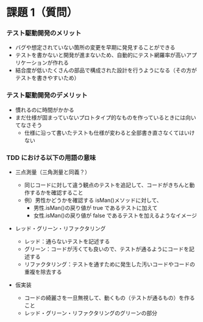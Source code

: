 # 課題 1（質問）

### テスト駆動開発のメリット

- バグや想定されていない箇所の変更を早期に発見することができる
- テストを書かないと開発が進まないため、自動的にテスト網羅率が高いアプリケーションが作れる
- 結合度が低いたくさんの部品で構成された設計を行うようになる（その方がテストを書きやすいため）

### テスト駆動開発のデメリット

- 慣れるのに時間がかかる
- まだ仕様が固まっていないプロトタイプ的なものを作っているときには向いてなさそう
  - 仕様に沿って書いたテストも仕様が変わると全部書き直さなくてはいけない

### TDD における以下の用語の意味

- 三点測量（三角測量と同義？）

  - 同じコードに対して違う観点のテストを追記して、コードがきちんと動作するかを確認すること
  - 例）男性かどうかを確認する isMan()メソッドに対して、
    - 男性.isMan()の戻り値が true であるテストに加えて
    - 女性.isMan()の戻り値が false であるテストを加えるようなイメージ

- レッド・グリーン・リファクタリング

  - レッド：通らないテストを記述する
  - グリーン：コードが汚くても良いので、テストが通るようにコードを記述する
  - リファクタリング：テストを通すために発生した汚いコードやコードの重複を除去する

- 仮実装
  - コードの綺麗さを一旦無視して、動くもの（テストが通るもの）を作ること
  - レッド・グリーン・リファクタリングのグリーンの部分
